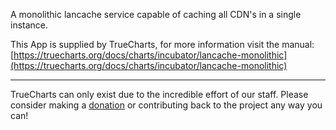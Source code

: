 A monolithic lancache service capable of caching all CDN's in a single instance.

This App is supplied by TrueCharts, for more information visit the manual: [https://truecharts.org/docs/charts/incubator/lancache-monolithic](https://truecharts.org/docs/charts/incubator/lancache-monolithic)

---

TrueCharts can only exist due to the incredible effort of our staff.
Please consider making a [donation](https://truecharts.org/docs/about/sponsor) or contributing back to the project any way you can!
